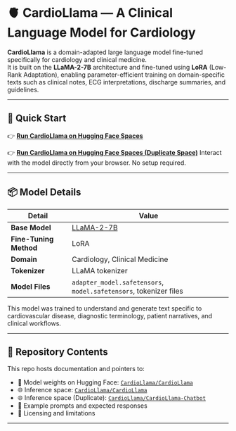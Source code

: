 # 🫀 CardioLlama — A Clinical Language Model for Cardiology

**CardioLlama** is a domain-adapted large language model fine-tuned specifically for cardiology and clinical medicine.  
It is built on the **LLaMA-2-7B** architecture and fine-tuned using **LoRA** (Low-Rank Adaptation), enabling parameter-efficient training on domain-specific texts such as clinical notes, ECG interpretations, discharge summaries, and guidelines.

---

## 🚀 Quick Start

👉 **[Run CardioLlama on Hugging Face Spaces](https://huggingface.co/spaces/CardioLlama/CardioLlama)** 

👉 **[Run CardioLlama on Hugging Face Spaces (Duplicate Space)](https://huggingface.co/spaces/CardioLlama/CardioLlama-Chatbot)** 
Interact with the model directly from your browser. No setup required.

---

## 📦 Model Details

| Detail | Value |
|--------|-------|
| **Base Model** | [LLaMA-2-7B](https://huggingface.co/meta-llama/Llama-2-7b) |
| **Fine-Tuning Method** | LoRA |
| **Domain** | Cardiology, Clinical Medicine |
| **Tokenizer** | LLaMA tokenizer |
| **Model Files** | `adapter_model.safetensors`, `model.safetensors`, tokenizer files |

This model was trained to understand and generate text specific to cardiovascular disease, diagnostic terminology, patient narratives, and clinical workflows.

---

## 📁 Repository Contents

This repo hosts documentation and pointers to:

- 🔗 Model weights on Hugging Face: [`CardioLlama/CardioLlama`](https://huggingface.co/CardioLlama/CardioLlama)
- 🌐 Inference space: [`CardioLlama/CardioLlama`](https://huggingface.co/spaces/CardioLlama/CardioLlama)
- 🌐 Inference space (Duplicate): [`CardioLlama/CardioLlama-Chatbot`](https://huggingface.co/spaces/CardioLlama/CardioLlama-Chatbot)
- 🧾 Example prompts and expected responses
- 📜 Licensing and limitations

---

